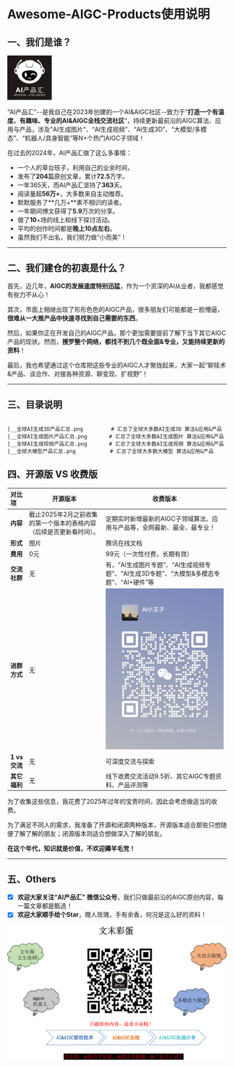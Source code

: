# Awesome-AIGC-Products使用说明



## 一、我们是谁？

<img src="imgs/黑白ai产品汇.jpg" alt="黑白ai产品汇" style="zoom:10%;" />

"AI产品汇"--是我自己在2023年创建的一个AI&AIGC社区--致力于”**打造一个有温度、有趣味、专业的AI&AIGC全栈交流社区**“，持续更新最前沿的AIGC算法、应用与产品，涉及"AI生成图片"、“AI生成视频”、“AI生成3D”、“大模型/多模态”、“机器人/具身智能”等N+个热门AIGC子领域！

在过去的2024年，AI产品汇做了这么多事情：

- 一个人的草台班子，利用自己的业余时间， 
- 发布了**204**篇原创文章，累计**72.5**万字。
- 一年365天，而AI产品汇坚持了**363**天。
- 阅读量超**56万+**，大多数来自主动推荐。
- 默默服务了**几万+**素不相识的读者。
- 一年期间博文获得了**5.9**万次的分享。
- 做了**10**+场的线上和线下探讨活动。
- 平均的创作时间都是**晚上10点左右**。
- 虽然我们不出名，我们努力做“小而美”！

------



## 二、我们建仓的初衷是什么？

首先，近几年，**AIGC的发展速度特别迅猛**，作为一个资深的AI从业者，我都感觉有些力不从心！

其次，市面上相继出现了形形色色的AIGC产品，很多朋友们可能都是一脸懵逼，**很难从一大推产品中快速寻找到自己需要的东西**。

然后，如果你正在开发自己的AIGC产品，那个更加需要提前了解下当下其它AIGC产品的现状。然而，**搜罗整个网络，都找不到几个既全面&专业，又能持续更新的资料**！

最后，我也希望通过这个仓库把这些专业的AIGC人才聚拢起来，大家一起“聊技术&产品、谈合作、对接各种资源、聊变现、扩视野”！

------



## 三、目录说明

```shell

|__全球AI生成3D产品汇总.png         # 汇总了全球大多数AI生成3D 算法&应用&产品
|__全球AI生成图片产品汇总.png       # 汇总了全球大多数AI生成图片 算法&应用&产品
|__全球AI生成视频产品汇总.png       # 汇总了全球大多数AI生成视频 算法&应用&产品
|__全球大模型产品汇总.png           # 汇总了全球大多数大模型 算法&应用&产品
```



## 四、开源版 VS 收费版

| **对比项**    | **开源版本**                                                 | **收费版本**                                                 |
| :------------ | ------------------------------------------------------------ | ------------------------------------------------------------ |
| **内容**      | 截止2025年2月之前收集的第一个版本的表格内容（后续是否更新看时间）。 | 定期实时新增最新的AIGC子领域算法、应用与产品等，全网最新、最全、最专业！ |
| **形式**      | 图片                                                         | 腾讯在线文档                                                 |
| **费用**      | 0元                                                          | 99元（一次性付费，长期有效）                                 |
| **交流社群**  | 无                                                           | 有，“AI生成图片专题”、“AI生成视频专题”、“AI生成3D专题”、“大模型&多模态专题”、“AI+硬件”等 |
| **进群方式**  | 无                                                           | ![微信码/](imgs/微信码.jpg)                                  |
| **1 vs 交流** | 无                                                           | 可深度交流与探索                                             |
| **其它福利**  | 无                                                           | 线下收费交流活动9.5折、其它AIGC专题资料、产品评测等          |

为了收集这些信息，我花费了2025年过年的宝贵时间，因此会考虑做适当的收费。

为了满足不同人的需求，我准备了开源和闭源两种版本，开源版本适合那些只想随便了解了解的朋友；闭源版本则适合想做深入了解的朋友。

**在这个年代，知识就是价值，不欢迎薅羊毛党！**

------

## 五、Others

- [x] **欢迎大家关注“AI产品汇” 微信公众号**，我们只做最前沿的AIGC原创内容，每一篇文章都是甄选！
- [x] **欢迎大家顺手给个Star**，赠人玫瑰，手有余香，何况是这么好的资料！

![image-20250203160743501](imgs/二维码.png)
